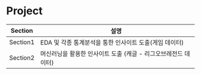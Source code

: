 # Project
|Section|설명|
|-------|-----|
|Section1|EDA 및 각종 통계분석을 통한 인사이트 도출(게임 데이터)|
|Section2|머신러닝을 활용한 인사이트 도출 (캐글 - 리그오브레전드 데이터)| 
